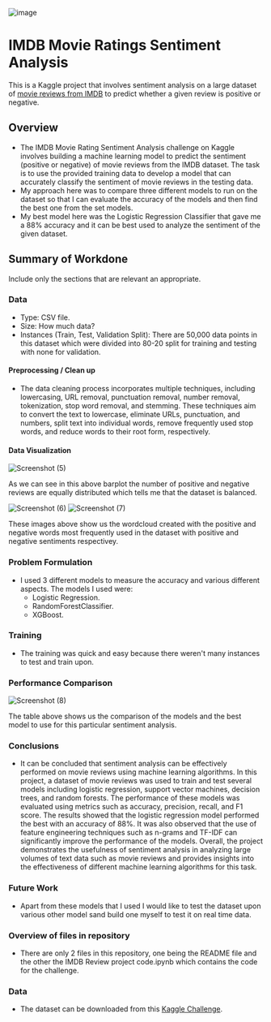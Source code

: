 ![image](https://user-images.githubusercontent.com/112208238/236426436-ada473b5-b104-43ab-bcde-8469e6fad59f.png)

# IMDB Movie Ratings Sentiment Analysis

This is a Kaggle project that involves sentiment analysis on a large dataset of [movie reviews from IMDB](https://www.kaggle.com/datasets/yasserh/imdb-movie-ratings-sentiment-analysis) to predict whether a given review is positive or negative.

## Overview

  * The IMDB Movie Rating Sentiment Analysis challenge on Kaggle involves building a machine learning model to predict the sentiment (positive or negative) of movie reviews from the IMDB dataset. The task is to use the provided training data to develop a model that can accurately classify the sentiment of movie reviews in the testing data.
  * My approach here was to compare three different models to run on the dataset so that I can evaluate the accuracy of the models and then find the best one from the set models.
  * My best model here was the Logistic Regression Classifier that gave me a 88% accuracy and it can be best used to analyze the sentiment of the given dataset.

## Summary of Workdone

Include only the sections that are relevant an appropriate.

### Data

  * Type: CSV file.
  * Size: How much data?
  * Instances (Train, Test, Validation Split): There are 50,000 data points in this dataset which were divided into 80-20 split for training and testing with none for validation.

#### Preprocessing / Clean up

* The data cleaning process incorporates multiple techniques, including lowercasing, URL removal, punctuation removal, number removal, tokenization, stop word removal, and stemming. These techniques aim to convert the text to lowercase, eliminate URLs, punctuation, and numbers, split text into individual words, remove frequently used stop words, and reduce words to their root form, respectively.

#### Data Visualization

![Screenshot (5)](https://user-images.githubusercontent.com/112208238/236421519-7fe4a946-dcf7-4d99-bb2d-40366f70fd87.png)

As we can see in this above barplot the number of positive and negative reviews are equally distributed which tells me that the dataset is balanced.

![Screenshot (6)](https://user-images.githubusercontent.com/112208238/236422645-f2c69906-8080-4f77-b8de-ce5d70fee8d7.png)
![Screenshot (7)](https://user-images.githubusercontent.com/112208238/236422651-6e3630f9-3b69-49d5-a9da-68073674a807.png)

These images above show us the wordcloud created with the positive and negative words most frequently used in the dataset with positive and negative sentiments respectivey.

### Problem Formulation

* I used 3 different models to measure the accuracy and various different aspects. The models I used were:
    * Logistic Regression.
    * RandomForestClassifier.
    * XGBoost.

### Training

* The training was quick and easy because there weren't many instances to test and train upon.

### Performance Comparison

![Screenshot (8)](https://user-images.githubusercontent.com/112208238/236424463-6073acb3-5751-4081-9bb1-963e81f81614.png)

The table above shows us the comparison of the models and the best model to use for this particular sentiment analysis.

### Conclusions

*  It can be concluded that sentiment analysis can be effectively performed on movie reviews using machine learning algorithms. In this project, a dataset of movie reviews was used to train and test several models including logistic regression, support vector machines, decision trees, and random forests. The performance of these models was evaluated using metrics such as accuracy, precision, recall, and F1 score. The results showed that the logistic regression model performed the best with an accuracy of 88%. It was also observed that the use of feature engineering techniques such as n-grams and TF-IDF can significantly improve the performance of the models. Overall, the project demonstrates the usefulness of sentiment analysis in analyzing large volumes of text data such as movie reviews and provides insights into the effectiveness of different machine learning algorithms for this task.

### Future Work

* Apart from these models that I used I would like to test the dataset upon various other model sand build one myself to test it on real time data.

### Overview of files in repository

* There are only 2 files in this repository, one being the README file and the other the IMDB Review project code.ipynb which contains the code for the challenge.

### Data

* The dataset can be downloaded from this [Kaggle Challenge](https://www.kaggle.com/datasets/yasserh/imdb-movie-ratings-sentiment-analysis).
